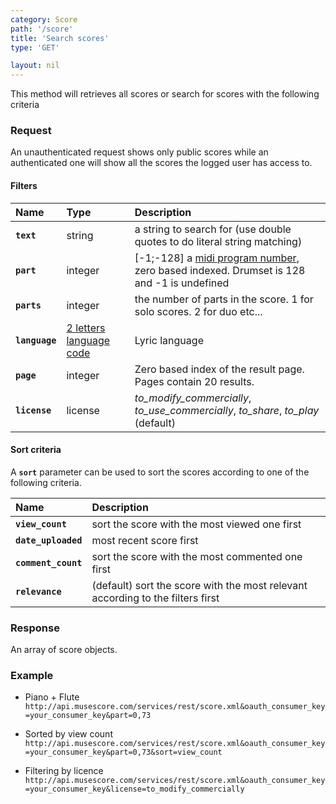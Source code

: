 ```yaml
---
category: Score
path: '/score'
title: 'Search scores'
type: 'GET'

layout: nil
---
```


This method will retrieves all scores or search for scores with the following criteria

### Request

An unauthenticated request shows only public scores while an authenticated one will show all the scores the logged user has access to.

#### Filters

Name       | Type     | Description |
:----------|:---------|:------------|
**`text`**     | string   | a string to search for (use double quotes to do literal string matching) |
**`part`**     | integer |  \[-1;-128\] a [midi program number](http://en.wikipedia.org/wiki/General_MIDI#Melodic_sounds), zero based indexed. Drumset is 128 and -1 is undefined    |
**`parts`**    | integer |  the number of parts in the score. 1 for solo scores. 2 for duo etc...  |
**`language`**           | [2 letters language code](http://api.drupal.org/api/function/_locale_get_predefined_list/6)    |     Lyric language    |
**`page`**     | integer | Zero based index of the result page. Pages contain 20 results.     |
**`license`**     | license | *to_modify_commercially*, *to_use_commercially*, *to_share*, *to_play* (default)    |         

#### Sort criteria

A **`sort`** parameter can be used to sort the scores according to one of the following criteria.

Name       |  Description |
:----------|:---------|
**`view_count`** |  sort the score with the most viewed one first |
**`date_uploaded`** |  most recent score first|
**`comment_count`** |  sort the score with the most commented one first |
**`relevance`**     |  (default) sort the score with the most relevant according to the filters first |

### Response

An array of score objects.

### Example

* Piano + Flute
```http://api.musescore.com/services/rest/score.xml&oauth_consumer_key=your_consumer_key&part=0,73```

* Sorted by view count 
```http://api.musescore.com/services/rest/score.xml&oauth_consumer_key=your_consumer_key&part=0,73&sort=view_count```

* Filtering by licence
```http://api.musescore.com/services/rest/score.xml&oauth_consumer_key=your_consumer_key&license=to_modify_commercially```

